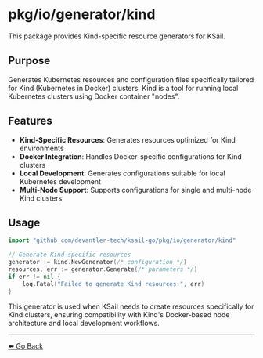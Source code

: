 # pkg/io/generator/kind

This package provides Kind-specific resource generators for KSail.

## Purpose

Generates Kubernetes resources and configuration files specifically tailored for Kind (Kubernetes in Docker) clusters. Kind is a tool for running local Kubernetes clusters using Docker container "nodes".

## Features

- **Kind-Specific Resources**: Generates resources optimized for Kind environments
- **Docker Integration**: Handles Docker-specific configurations for Kind clusters
- **Local Development**: Generates configurations suitable for local Kubernetes development
- **Multi-Node Support**: Supports configurations for single and multi-node Kind clusters

## Usage

```go
import "github.com/devantler-tech/ksail-go/pkg/io/generator/kind"

// Generate Kind-specific resources
generator := kind.NewGenerator(/* configuration */)
resources, err := generator.Generate(/* parameters */)
if err != nil {
    log.Fatal("Failed to generate Kind resources:", err)
}
```

This generator is used when KSail needs to create resources specifically for Kind clusters, ensuring compatibility with Kind's Docker-based node architecture and local development workflows.

---

[⬅️ Go Back](../README.md)
